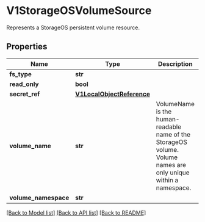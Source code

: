 # V1StorageOSVolumeSource

Represents a StorageOS persistent volume resource.
## Properties
Name | Type | Description | Notes
------------ | ------------- | ------------- | -------------
**fs_type** | **str** |  | [optional] 
**read_only** | **bool** |  | [optional] 
**secret_ref** | [**V1LocalObjectReference**](V1LocalObjectReference.md) |  | [optional] 
**volume_name** | **str** | VolumeName is the human-readable name of the StorageOS volume.  Volume names are only unique within a namespace. | [optional] 
**volume_namespace** | **str** |  | [optional] 

[[Back to Model list]](../README.md#documentation-for-models) [[Back to API list]](../README.md#documentation-for-api-endpoints) [[Back to README]](../README.md)


